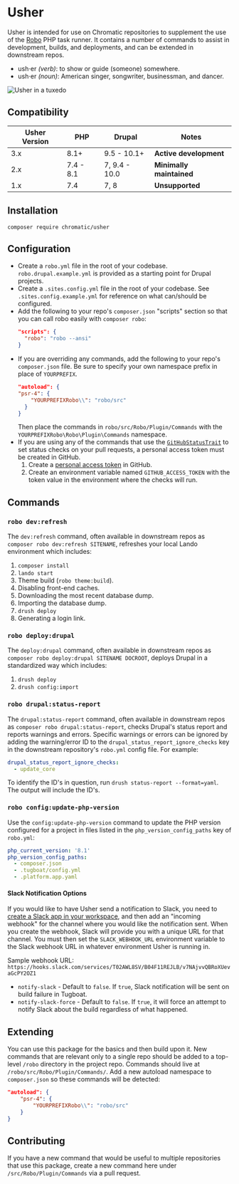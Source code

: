 # Usher

Usher is intended for use on Chromatic repositories to supplement the use of the
[Robo](https://robo.li/) PHP task runner. It contains a number of commands to
assist in development, builds, and deployments, and can be extended in
downstream repos.

* ush·er _(verb)_: to show or guide (someone) somewhere.
* ush·er _(noun)_: American singer, songwriter, businessman, and dancer.

![Usher in a tuxedo](https://user-images.githubusercontent.com/20355/146567165-6a9a6dc5-66cd-4f7c-8e39-69de09365bfd.jpg)

## Compatibility

| Usher Version | PHP | Drupal | Notes |
| --- | --- | --- | --- |
| 3.x | 8.1+ | 9.5 - 10.1+ | **Active development**
| 2.x | 7.4 - 8.1 | 7, 9.4 - 10.0 | **Minimally maintained**
| 1.x | 7.4 | 7, 8 | **Unsupported**

## Installation

`composer require chromatic/usher`

## Configuration

- Create a `robo.yml` file in the root of your codebase. `robo.drupal.example.yml`
is provided as a starting point for Drupal projects.
- Create a `.sites.config.yml` file in the root of your codebase. See
`.sites.config.example.yml` for reference on what can/should be configured.
- Add the following to your repo's `composer.json` "scripts" section so that you can call robo easily with `composer robo`:
  ```json
  "scripts": {
    "robo": "robo --ansi"
  }
  ```
- If you are overriding any commands, add the following to your repo's `composer.json` file. Be sure to specify your own namespace prefix in place of `YOURPREFIX`.
  ```json
  "autoload": {
  "psr-4": {
      "YOURPREFIXRobo\\": "robo/src"
    }
  }
  ```
  Then place the commands in `robo/src/Robo/Plugin/Commands` with the
  `YOURPREFIXRobo\Robo\Plugin\Commands` namespace.
- If you are using any of the commands that use the [`GitHubStatusTrait`](src/Robo/Plugin/Traits/GitHubStatusTrait.php) to set status checks on your pull requests, a personal access token must be created in GitHub.
   1. Create a [personal access token](https://github.com/settings/tokens/new) in GitHub.
   1. Create an environment variable named `GITHUB_ACCESS_TOKEN` with the token value in the environment where the checks will run.

## Commands

### `robo dev:refresh`

The `dev:refresh` command, often available in downstream repos as
`composer robo dev:refresh SITENAME`, refreshes your local Lando environment
which includes:

1. `composer install`
1. `lando start`
1. Theme build (`robo theme:build`).
1. Disabling front-end caches.
1. Downloading the most recent database dump.
1. Importing the database dump.
1. `drush deploy`
1. Generating a login link.

### `robo deploy:drupal`

The `deploy:drupal` command, often available in downstream repos as
`composer robo deploy:drupal SITENAME DOCROOT`, deploys Drupal in a standardized way
which includes:

1. `drush deploy`
1. `drush config:import`

### `robo drupal:status-report`

The `drupal:status-report` command, often available in downstream repos as
`composer robo drupal:status-report`, checks Drupal's status report and reports
warnings and errors. Specific warnings or errors can be ignored by adding the
warning/error ID to the `drupal_status_report_ignore_checks` key in the
downstream repository's `robo.yml` config file. For example:

```yaml
drupal_status_report_ignore_checks:
  - update_core
```

To identify the ID's in question, run `drush status-report --format=yaml`. The
output will include the ID's.

### `robo config:update-php-version`

Use the `config:update-php-version` command to update the PHP version configured
for a project in files listed in the `php_version_config_paths` key of
`robo.yml`:

```yaml
php_current_version: '8.1'
php_version_config_paths:
  - composer.json
  - .tugboat/config.yml
  - .platform.app.yaml
```

#### Slack Notification Options

If you would like to have Usher send a notification to Slack, you need to [create a Slack app in your workspace](https://api.slack.com/apps), and then add an "incoming webhook" for the channel where you would like the notification sent. When you create the webhook, Slack will provide you with a unique URL for that channel. You must then set the `SLACK_WEBHOOK_URL` environment variable to the Slack webhook URL in whatever environment Usher is running in.

Sample webhook URL: `https://hooks.slack.com/services/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`

- `notify-slack` - Default to `false`. If `true`, Slack notification will be sent on build failure in Tugboat.
- `notify-slack-force` - Default to `false`. If `true`, it will force an attempt to notify Slack about the build regardless of what happened.

## Extending

You can use this package for the basics and then build upon it. New commands
that are relevant only to a single repo should be added to a top-level `/robo`
directory in the project repo. Commands should live at `/robo/src/Robo/Plugin/Commands/`.
Add a new autoload namespace to `composer.json` so these commands will be
detected:

```json
"autoload": {
    "psr-4": {
        "YOURPREFIXRobo\\": "robo/src"
    }
}
```

## Contributing

If you have a new command that would be useful to multiple repositories that use
this package, create a new command here under `/src/Robo/Plugin/Commands` via a
pull request.
